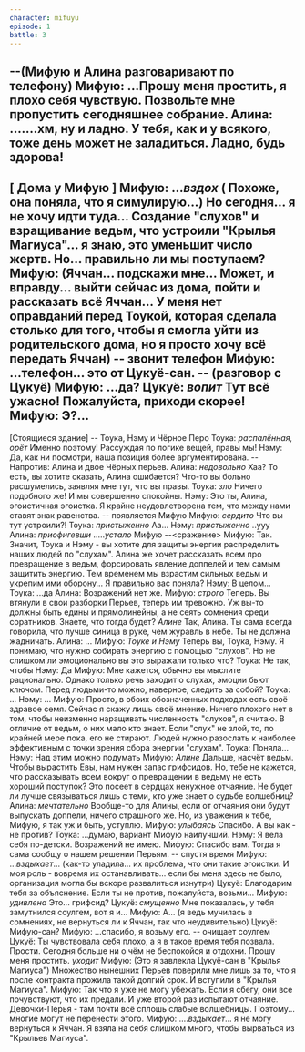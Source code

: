 ```yaml
---
character: mifuyu
episode: 1
battle: 3
---
```

--(Мифую и Алина разговаривают по телефону)
Мифую: ...Прошу меня простить, я плохо себя чувствую. Позвольте мне пропустить сегодняшнее собрание.
Алина: .......хм, ну и ладно. У тебя, как и у всякого, тоже день может не заладиться. Ладно, будь здорова!
--
[ Дома у Мифую ]
Мифую: ...*вздох* ( Похоже, она поняла, что я симулирую...) Но сегодня... я не хочу идти туда...
Создание "слухов" и взращивание ведьм, что устроили "Крылья Магиуса"... я знаю, это уменьшит число жертв. Но... правильно ли мы поступаем?
Мифую: (Яччан... подскажи мне... Может, и вправду... выйти сейчас из дома, пойти и  рассказать всё Яччан... У меня нет оправданий перед Тоукой, которая сделала столько для того, чтобы я смогла уйти из родительского дома, но я просто хочу всё передать Яччан)
-- звонит телефон
Мифую: ...телефон... это от Цукуё-сан.
-- (разговор с Цукуё)
Мифую: ...да?
Цукуё: *вопит* Тут всё ужасно! Пожалуйста, приходи скорее!
Мифую: Э?...
--
[Стоящиеся здание]
-- Тоука, Нэму и Чёрное Перо
Тоука: *распалённая, орёт* Именно поэтому! Рассуждая по логике вещей, правы мы!
Нэму: Да, как ни посмотри, наша позиция более аргументирована.
-- Напротив: Алина и двое Чёрных перьев.
Алина: *недовольно* Хаа? То есть, вы хотите сказать, Алина ошибается? Что-то вы больно расшумелись, заявляя мне тут, что вы правы.
Тоука: *зло* Ничего подобного же! И мы совершенно спокойны.
Нэму: Это ты, Алина, эгоистичная эгоистка. Я крайне неудовлетворена тем, что между нами ставят знак равенства.
-- появляется Мифую
Мифую: *сердито* Что вы тут устроили?!
Тоука: *пристыженно* Аа...
Нэму: *пристыженно* ..ууу
Алина: *приофигевши* .....*устало* Мифую
--<сражение>
Мифую: Так. Значит, Тоука и Нэму - вы хотите для защиты энергии распределить наших людей по "слухам". Алина же хочет рассказать всем про превращение в ведьм, форсировать явление доппелей и тем самым защитить энергию. Тем временем мы взрастим сильных ведьм и укрепим ими оборону... Я правильно вас поняла?
Нэму: В целом...
Тоука: ...да
Алина: Возражений нет же.
Мифую: *строго* Теперь. Вы втянули в свои разборки Перьев, теперь им тревожно. Уж вы-то должны быть едины и прямолинейны, а не сеять сомнения среди соратников. Знаете, что тогда будет? *Алине* Так, Алина. Ты сама всегда говорила, что лучше синица в руке, чем журавль в небе. Ты не должна жадничать.
Алина: ...
Мифую: *Тоуке и Нэму* Теперь вы, Тоука, Нэму. Я понимаю, что нужно собирать энергию с помощью "слухов". Но не слишком ли эмоционально вы это выражали только что?
Тоука: Не так, чтобы
Нэму: Да
Мифую: Мне кажется, обычно вы мыслите рационально. Однако только речь заходит о слухах, эмоции бьют ключом. Перед людьми-то можно, наверное, следить за собой?
Тоука: ...
Нэму: ...
Мифую: Просто, в обоих обозначенных подходах есть своё здравое семя. Сейчас я скажу лишь своё мнение. Ничего плохого нет в том, чтобы неизменно наращивать численность "слухов", я считаю. В отличие от ведьм, о них мало кто знает. Если "слух" не злой, то, по крайней мере пока, его не стирают. Людей нужно разослать к наиболее эффективным с точки зрения сбора энергии "слухам".
Тоука: Поняла...
Нэму: Над этим можно подумать
Мифую: *Алине* Дальше, насчёт ведьм. Чтобы вырастить Евы, нам нужен запас грифсидов. Но, тебе не кажется, что рассказывать всем вокруг о превращении в ведьму не есть хороший поступок? Это посеет в сердцах ненужное отчаяние. Не будет ли лучше связываться лишь с теми, кто уже знает о судьбе волшебниц?
Алина: *мечтательно* Вообще-то для Алины, если от отчаяния они будут выпускать доппели, ничего страшного же. Но, из уважения к тебе, Мифую, я так уж и быть, уступлю.
Мифую: *улыбаясь* Спасибо. А вы как - не против?
Тоука: ...думаю, вариант Мифую наилучший.
Нэму: Я вела себя по-детски. Возражений не имею.
Мифую: Спасибо вам. Тогда я сама сообщу о нашем решении Перьям.
-- спустя время
Мифую: ...*вздыхает*... (как-то уладила... их проблема, что они такие эгоистки. И моя роль - вовремя их останавливать... если бы меня здесь не было, организация могла бы вскоре развалиться изнутри)
Цукуё: Благодарим тебя за объяснение. Если ты не против, пожалуйста, возьми...
Мифую: *удивлена* Это... грифсид?
Цукуё: *смущенно* Мне показалась, у тебя замутнился соулгем, вот я и...
Мифую: А... (я ведь мучилась в сомнениях, не вернуться ли к Яччан, так что неудивительно)
Цукуё: Мифую-сан?
Мифую: ...спасибо, я возьму его.
-- очищает соулгем
Цукуё: Ты чувствовала себя плохо, а я в такое время тебя позвала. Прости. Сегодня больше ни о чём не беспокойся и отдохни. Прошу меня простить. *уходит*
Мифую: (Это я завлекла Цукуё-сан в "Крылья Магиуса")
Множество нынешних Перьев поверили мне лишь за то, что я после контракта прожила такой долгий срок. И вступили в "Крылья Магиуса".
Мифую: Так что я уже не могу убежать.
Если я сбегу, они все почувствуют, что их предали. И уже второй раз испытают отчаяние. Девочки-Перья - там почти всё сплошь слабые волшебницы. Поэтому... многие могут не перенести этого.
Мифую: ....*вздыхает*... я не могу вернуться к Яччан. Я взяла на себя слишком много, чтобы вырваться из "Крыльев Магиуса".
